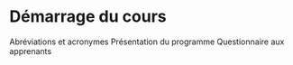 # Démarrage du cours
Abréviations et acronymes
Présentation du programme
Questionnaire aux apprenants
